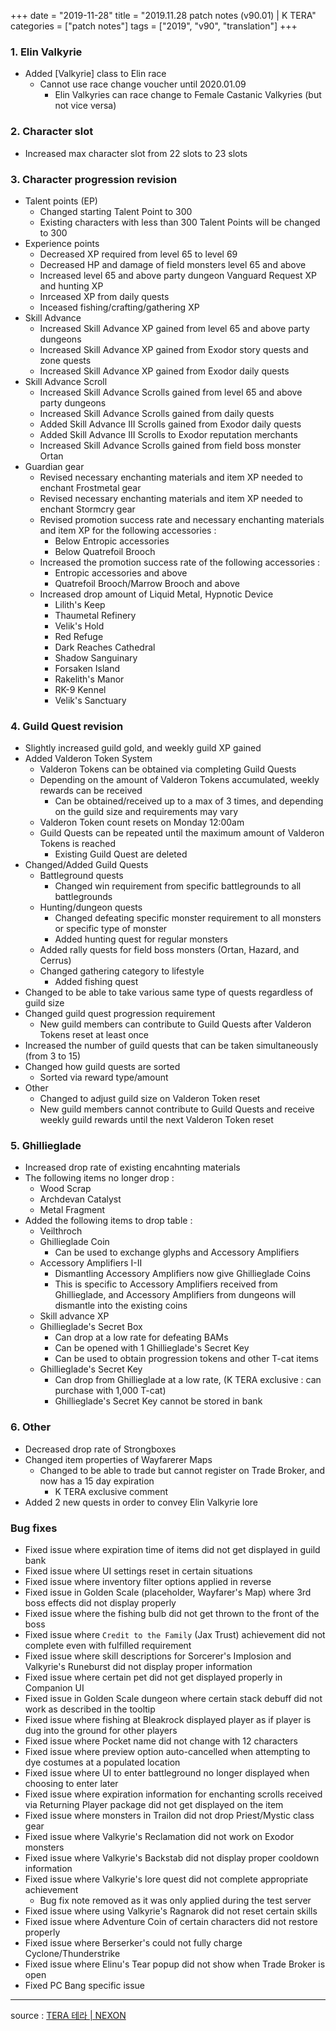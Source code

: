+++
date = "2019-11-28"
title = "2019.11.28 patch notes (v90.01) | K TERA"
categories = ["patch notes"]
tags = ["2019", "v90", "translation"]
+++

### 1. Elin Valkyrie
- Added [Valkyrie] class to Elin race
  - Cannot use race change voucher until 2020.01.09
    - Elin Valkyries can race change to Female Castanic Valkyries (but not vice versa)

### 2. Character slot
- Increased max character slot from 22 slots to 23 slots

### 3. Character progression revision
- Talent points (EP)
  - Changed starting Talent Point to 300
  - Existing characters with less than 300 Talent Points will be changed to 300
- Experience points
  - Decreased XP required from level 65 to level 69
  - Decreased HP and damage of field monsters level 65 and above
  - Increased level 65 and above party dungeon Vanguard Request XP and hunting XP
  - Inrceased XP from daily quests
  - Inceased fishing/crafting/gathering XP
- Skill Advance
  - Increased Skill Advance XP gained from level 65 and above party dungeons
  - Increased Skill Advance XP gained from Exodor story quests and zone quests
  - Increased Skill Advance XP gained from Exodor daily quests
- Skill Advance Scroll
  - Increased Skill Advance Scrolls gained from level 65 and above party dungeons
  - Increased Skill Advance Scrolls gained from daily quests
  - Added Skill Advance III Scrolls gained from Exodor daily quests
  - Added Skill Advance III Scrolls to Exodor reputation merchants
  - Increased Skill Advance Scrolls gained from field boss monster Ortan
- Guardian gear
  - Revised necessary enchanting materials and item XP needed to enchant Frostmetal gear
  - Revised necessary enchanting materials and item XP needed to enchant Stormcry gear
  - Revised promotion success rate and necessary enchanting materials and item XP for the following accessories :
    - Below Entropic accessories
    - Below Quatrefoil Brooch
  - Increased the promotion success rate of the following accessories :
    - Entropic accessories and above
    - Quatrefoil Brooch/Marrow Brooch and above
  - Increased drop amount of Liquid Metal, Hypnotic Device
    - Lilith's Keep
    - Thaumetal Refinery
    - Velik's Hold
    - Red Refuge
    - Dark Reaches Cathedral
    - Shadow Sanguinary
    - Forsaken Island
    - Rakelith's Manor
    - RK-9 Kennel
    - Velik's Sanctuary

### 4. Guild Quest revision
- Slightly increased guild gold, and weekly guild XP gained
- Added Valderon Token System
  - Valderon Tokens can be obtained via completing Guild Quests
  - Depending on the amount of Valderon Tokens accumulated, weekly rewards can be received
    - Can be obtained/received up to a max of 3 times, and depending on the guild size and requirements may vary
  - Valderon Token count resets on Monday 12:00am
  - Guild Quests can be repeated until the maximum amount of Valderon Tokens is reached
    - Existing Guild Quest are deleted
- Changed/Added Guild Quests
  - Battleground quests
    - Changed win requirement from specific battlegrounds to all battlegrounds
  - Hunting/dungeon quests
    - Changed defeating specific monster requirement to all monsters or specific type of monster
    - Added hunting quest for regular monsters
  - Added rally quests for field boss monsters (Ortan, Hazard, and Cerrus)
  - Changed gathering category to lifestyle
    - Added fishing quest
- Changed to be able to take various same type of quests regardless of guild size
- Changed guild quest progression requirement
  - New guild members can contribute to Guild Quests after Valderon Tokens reset at least once
- Increased the number of guild quests that can be taken simultaneously (from 3 to 15)
- Changed how guild quests are sorted
  - Sorted via reward type/amount
- Other
  - Changed to adjust guild size on Valderon Token reset
  - New guild members cannot contribute to Guild Quests and receive weekly guild rewards until the next Valderon Token reset

### 5. Ghillieglade
- Increased drop rate of existing encahnting materials
- The following items no longer drop :
  - Wood Scrap
  - Archdevan Catalyst
  - Metal Fragment
- Added the following items to drop table :
  - Veilthroch
  - Ghillieglade Coin
    - Can be used to exchange glyphs and Accessory Amplifiers
  - Accessory Amplifiers I-II
    - Dismantling Accessory Amplifiers now give Ghillieglade Coins
    - This is specific to Accessory Amplifiers received from Ghillieglade, and Accessory Amplifiers from dungeons will dismantle into the existing coins
  - Skill advance XP
  - Ghillieglade's Secret Box
    - Can drop at a low rate for defeating BAMs
    - Can be opened with 1 Ghillieglade's Secret Key
    - Can be used to obtain progression tokens and other T-cat items
  - Ghillieglade's Secret Key
    - Can drop from Ghillieglade at a low rate, (K TERA exclusive : can purchase with 1,000 T-cat)
    - Ghillieglade's Secret Key cannot be stored in bank

### 6. Other
- Decreased drop rate of Strongboxes
- Changed item properties of Wayfarerer Maps
  - Changed to be able to trade but cannot register on Trade Broker, and now has a 15 day expiration
    - K TERA exclusive comment
- Added 2 new quests in order to convey Elin Valkyrie lore

### Bug fixes
- Fixed issue where expiration time of items did not get displayed in guild bank
- Fixed issue where UI settings reset in certain situations
- Fixed issue where inventory filter options applied in reverse
- Fixed issue in Golden Scale (placeholder, Wayfarer's Map) where 3rd boss effects did not display properly
- Fixed issue where the fishing bulb did not get thrown to the front of the boss
- Fixed issue where `Credit to the Family` (Jax Trust) achievement did not complete even with fulfilled requirement
- Fixed issue where skill descriptions for Sorcerer's Implosion and Valkyrie's Runeburst did not display proper information
- Fixed issue where certain pet did not get displayed properly in Companion UI
- Fixed issue in Golden Scale dungeon where certain stack debuff did not work as described in the tooltip
- Fixed issue where fishing at Bleakrock displayed player as if player is dug into the ground for other players
- Fixed issue where Pocket name did not change with 12 characters
- Fixed issue where preview option auto-cancelled when attempting to dye costumes at a populated location
- Fixed issue where UI to enter battleground no longer displayed when choosing to enter later
- Fixed issue where expiration information for enchanting scrolls received via Returning Player package did not get displayed on the item
- Fixed issue where monsters in Trailon did not drop Priest/Mystic class gear
- Fixed issue where Valkyrie's Reclamation did not work on Exodor monsters
- Fixed issue where Valkyrie's Backstab did not display proper cooldown information
- Fixed issue where Valkyrie's lore quest did not complete appropriate achievement
  - Bug fix note removed as it was only applied during the test server
- Fixed issue where using Valkyrie's Ragnarok did not reset certain skills
- Fixed issue where Adventure Coin of certain characters did not restore properly
- Fixed issue where Berserker's could not fully charge Cyclone/Thunderstrike
- Fixed issue where Elinu's Tear popup did not show when Trade Broker is open
- Fixed PC Bang specific issue

----

source : [TERA 테라 | NEXON](http://tera.nexon.com/news/update/view.aspx?n4articlesn=418)
